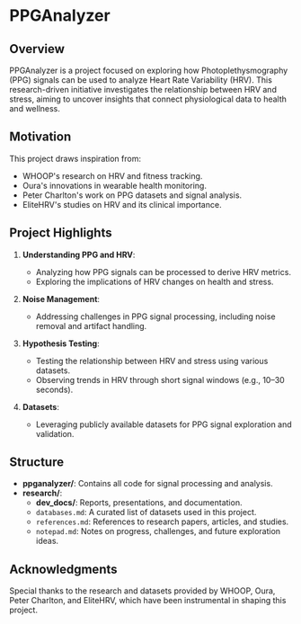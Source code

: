 # PPGAnalyzer

## **Overview**

PPGAnalyzer is a project focused on exploring how Photoplethysmography (PPG) signals can be used to analyze Heart Rate Variability (HRV). This research-driven initiative investigates the relationship between HRV and stress, aiming to uncover insights that connect physiological data to health and wellness.

## **Motivation**

This project draws inspiration from:

- WHOOP's research on HRV and fitness tracking.
- Oura's innovations in wearable health monitoring.
- Peter Charlton's work on PPG datasets and signal analysis.
- EliteHRV's studies on HRV and its clinical importance.

## **Project Highlights**

1. **Understanding PPG and HRV**:

   - Analyzing how PPG signals can be processed to derive HRV metrics.
   - Exploring the implications of HRV changes on health and stress.

2. **Noise Management**:

   - Addressing challenges in PPG signal processing, including noise removal and artifact handling.

3. **Hypothesis Testing**:

   - Testing the relationship between HRV and stress using various datasets.
   - Observing trends in HRV through short signal windows (e.g., 10–30 seconds).

4. **Datasets**:
   - Leveraging publicly available datasets for PPG signal exploration and validation.

## **Structure**

- **ppganalyzer/**: Contains all code for signal processing and analysis.
- **research/**:
  - **dev_docs/**: Reports, presentations, and documentation.
  - `databases.md`: A curated list of datasets used in this project.
  - `references.md`: References to research papers, articles, and studies.
  - `notepad.md`: Notes on progress, challenges, and future exploration ideas.

## **Acknowledgments**

Special thanks to the research and datasets provided by WHOOP, Oura, Peter Charlton, and EliteHRV, which have been instrumental in shaping this project.

